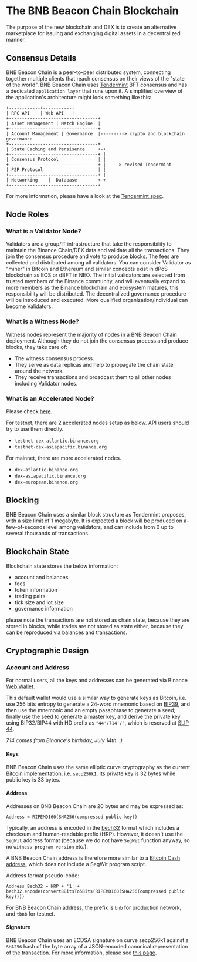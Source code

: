 # The BNB Beacon Chain Blockchain

The purpose of the new blockchain and DEX is to create an alternative marketplace for issuing and exchanging digital assets in a decentralized manner.

## Consensus Details

BNB Beacon Chain is a peer-to-peer distributed system, connecting together multiple clients that reach consensus on their views of the "state of the world". BNB Beacon Chain uses [Tendermint](https://github.com/tendermint/tendermint) BFT consensus and has a dedicated `application layer` that runs upon it. A simplified overview of the application's architecture might look something like this:

```
+------------+-----------+
| RPC API    | Web API   |
+------------------------+---------+
| Asset Management | Match Engine  |
+----------------------------------+
| Account Management | Governance  |---------> crypto and blockchain governance
+----------------------------------+
| State Caching and Persisence     +-+
+----------------------------------+ |
| Consensus Protocol               | |
+----------------------------------+ |-----> revised Tendermint
| P2P Protocol                     | |
+----------------------------------+ |
| Networking    |  Database        +-+
+----------------------------------+

```

For more information, please have a look at the [Tendermint spec](https://github.com/tendermint/tendermint/blob/master/docs/spec/consensus/consensus.md).


## Node Roles

### What is a Validator Node?

Validators are a group/IT infrastructure that take the responsibility to maintain the Binance
Chain/DEX data and validate all the transactions. They join the consensus procedure and
vote to produce blocks. The fees are collected and distributed among all validators.
You can consider Validator as "miner" in Bitcoin and Ethereum and similar concepts exist in dPoS
blockchain as EOS or dBFT in NEO. The initial validators are selected from trusted members of the
Binance community, and will eventually expand to more members as the Binance blockchain and
ecosystem matures, this responsibility will be distributed. The decentralized governance procedure
will be introduced and executed. More qualified organization/individual can become Validators.


### What is a Witness Node?

Witness nodes represent the majority of nodes in a BNB Beacon Chain deployment. Although they do not join the consensus process
and produce blocks, they take care of:

- The witness consensus process.
- They serve as data replicas and help to propagate the chain state around the network.
- They receive transactions and broadcast them to all other nodes including Validator nodes.

### What is an Accelerated Node?

Please check [here](faq/faq.md#what-is-the-accelerated-node).

For testnet, there are 2 accelerated nodes setup as below. API users should try to use them directly.

- `testnet-dex-atlantic.binance.org`
- `testnet-dex-asiapacific.binance.org`

For mainnet, there are more accelerated nodes.

- `dex-atlantic.binance.org`
- `dex-asiapacific.binance.org`
- `dex-european.binance.org`

## Blocking

BNB Beacon Chain uses a similar block structure as Tendermint proposes, with a size limit of 1 megabyte.
It is expected a block will be produced on a-few-of-seconds level among validators, and can include
from 0 up to several thousands of transactions.

## Blockchain State

Blockchain state stores the below information:

- account and balances
- fees
- token information
- trading pairs
- tick size and lot size
- governance information

please note the transactions are not stored as chain state, because they are stored in blocks, while
trades are not stored as state either, because they can be reproduced via balances and transactions.

## Cryptographic Design

### Account and Address
For normal users, all the keys and addresses can be generated via Binance [Web Wallet](https://www.bnbchain.world/en/create).

This default wallet would use a similar way to generate keys as Bitcoin, i.e. use 256 bits entropy to generate a 24-word mnemonic based on [BIP39](https://github.com/bitcoin/bips/blob/master/bip-0039.mediawiki), and then use the mnemonic and an empty passphrase to generate a seed; finally use the seed to generate a master key, and derive the private key using BIP32/BIP44 with HD prefix as `"44'/714'/"`, which is reserved at [SLIP 44](https://github.com/satoshilabs/slips/blob/master/slip-0044.md).

*714 comes from Binance's birthday, July 14th. :)*

#### Keys
BNB Beacon Chain uses the same elliptic curve cryptography as the current [Bitcoin implementation](https://github.com/btcsuite/btcd/tree/master/btcec), i.e. `secp256k1`. Its private key is 32 bytes while public key is 33 bytes.

#### Address

Addresses on BNB Beacon Chain are 20 bytes and may be expressed as:
```
Address = RIPEMD160(SHA256(compressed public key))
```

Typically, an address is encoded in the [bech32](https://github.com/bitcoin/bips/blob/master/bip-0173.mediawiki) format which includes a checksum and human-readable prefix (HRP). However, it doesn't use the `SegWit` address format (because we do not have `SegWit` function anyway, so no `witness program version` etc.).

A BNB Beacon Chain address is therefore more similar to a [Bitcoin Cash address](https://github.com/bitcoincashorg/bitcoincash.org/blob/master/spec/cashaddr.md), which does not include a SegWit program script.

Address format pseudo-code:
```
Address_Bech32 = HRP + '1' + bech32.encode(convert8BitsTo5Bits(RIPEMD160(SHA256(compressed public key))))
```

For BNB Beacon Chain address, the prefix is `bnb` for production network, and `tbnb` for testnet.

#### Signature

BNB Beacon Chain uses an ECDSA signature on curve secp256k1 against a `SHA256` hash of the byte array of a JSON-encoded canonical representation of the transaction. For more information, please see [this page](./encoding.md#canonical-bytes-for-signing).
